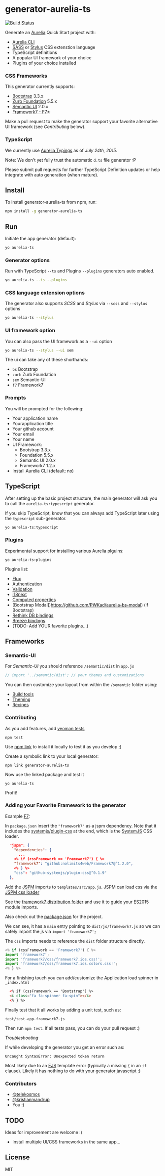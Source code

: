 # generator-aurelia-ts

[![Build Status](https://secure.travis-ci.org/kristianmandrup/generator-aurelia-ts.png?branch=master)](https://travis-ci.org/kristianmandrup/generator-aurelia-ts)

Generate an [Aurelia](aurelia.io) Quick Start project with:
- [Aurelia CLI](http://www.programwitherik.com/what-is-aurelia-cli-how-does-it-work/)
- [SASS](http://sass-lang.com/) or [Stylus](https://learnboost.github.io/stylus/) CSS extenstion language
- TypeScript definitions
- A popular UI framework of your choice
- Plugins of your choice installed

### CSS Frameworks

This generator currently supports:
- [Bootstrap](http://getbootstrap.com) 3.3.x
- [Zurb Foundation](http://foundation.zurb.com/) 5.5.x
- [Semantic UI](semantic-ui.com) 2.0.x
- [Framework7 - F7*](http://www.idangero.us/framework7)

Make a pull request to make the generator support your favorite alternative UI framework (see *Contributing* below).

### TypeScript

We currently use [Aurelia Typings](https://github.com/cmichaelgraham/aurelia-typescript-atom/tree/master/skel-nav-ts/typings/aurelia) as of *July 24th, 2015*.

Note: We don't yet fully trust the automatic `d.ts` file generator :P

Please submit pull requests for further TypeScript Definition updates or help integrate with auto generation (when mature).

## Install

To install generator-aurelia-ts from npm, run:

```bash
npm install -g generator-aurelia-ts
```

## Run

Initiate the app generator (default):

```bash
yo aurelia-ts
```

### Generator options

Run with TypeScript `--ts` and Plugins `--plugins` generators auto enabled.

```bash
yo aurelia-ts --ts --plugins
```

### CSS language extension options

The generator also supports *SCSS* and *Stylus* via `--scss` and `--stylus` options

```bash
yo aurelia-ts --stylus
```

### UI framework option

You can also pass the UI framework as a `--ui` option

```bash
yo aurelia-ts --stylus --ui sem
```

The ui can take any of these shorthands:
- `bs` Bootstrap
- `zurb` Zurb Foundation
- `sem` Semantic-UI
- `f7` Framework7

### Prompts

You will be prompted for the following:
- Your application name
- Yourapplication title
- Your github account
- Your email
- Your name
- UI Framework:
  - Bootstrap 3.3.x
  - Foundation 5.5.x
  - Semantic UI 2.0.x
  - Framework7 1.2.x
- Install Aurelia CLI (default: no)

## TypeScript

After setting up the basic project structure, the main generator will ask you to call the `aurelia-ts:typescript` generator.

If you skip TypeScript, know that you can always add TypeScript later using the `typescript` sub-generator.

```bash
yo aurelia-ts:typescript
```

### Plugins

Experimental support for installing various Aurelia plguins:

`yo aurelia-ts:plugins`

Plugins list:
- [Flux](https://github.com/tfrydrychewicz/aurelia-flux)
- [Authentication](https://github.com/paulvanbladel/aureliauth)
- [Validation](https://github.com/aurelia/validation)
- [i18next](https://github.com/zewa666/aurelia-i18next)
- [Computed properties](https://github.com/jdanyow/aurelia-computed/)
- [Bootstrap Modal])https://github.com/PWKad/aurelia-bs-modal) (if Bootstrap)
- [Rethink DB bindings](https://github.com/kristianmandrup/aurelia-rethink-bindtable)
- [Breeze bindings](https://github.com/jdanyow/aurelia-breeze)
- (TODO: Add YOUR favorite plugins...)

## Frameworks

### Semantic-UI

For *Semantic-UI* you should reference `/semantic/dist` in `app.js`

```js
// import '../semantic/dist'; // your themes and customizations
```

You can then customize your layout from within the `/semantic` folder using:
- [Build tools](http://semantic-ui.com/introduction/build-tools.html)
- [Theming](http://semantic-ui.com/usage/theming.html)
- [Recipes](http://semantic-ui.com/introduction/advanced-usage.html)

### Contributing

As you add features, add [yeoman tests](http://yeoman.io/authoring/testing.html)

`npm test`

Use [npm link](http://justjs.com/posts/npm-link-developing-your-own-npm-modules-without-tears) to install it locally to test it as you develop ;)

Create a symbolic link to your local generator:

`npm link generator-aurelia-ts`

Now use the linked package and test it

`yo aurelia-ts`

Profit!

### Adding your Favorite Framework to the generator

Example [F7](http://www.idangero.us/framework7):

In `package.json` insert the `"framework7"` as a jspm dependency. Note that it includes the [systemjs/plugin-css](https://github.com/systemjs/plugin-css) at the end, which is the [SystemJS](https://github.com/systemjs/systemjs) CSS loader.

```json
  "jspm": {
    "dependencies": {
      ...
    <% if (cssFramework == 'Framework7') { %>
    "framework7": "github:nolimits4web/Framework7@^1.2.0",
    <% } %>
    "css": "github:systemjs/plugin-css@^0.1.9"
  },
```

Add the [JSPM](jspm.io) imports to `templates/src/app.js`.
JSPM can load css via the [JSPM css loader](https://github.com/geelen/jspm-loader-css)

See the [framework7 distribution folder](https://github.com/nolimits4web/Framework7/tree/master/dist) and use it to guide your ES2015 module imports.

Also check out the [package.json](https://github.com/nolimits4web/Framework7/tree/master/package.json) for the project.

We can see, it has a `main` entry pointing to `dist/js/framework7.js` so we can safely import the js via `import 'framework7';`

The `css` imports needs to reference the `dist` folder structure directly.

```js
<% if (cssFramework == 'Framework7') { %>
import 'framework7';
import 'framework7/css/framework7.ios.css!';
import 'framework7/css/framework7.ios.colors.css!';
<% } %>
```

For a finishing touch you can add/customize the Application load spinner in `_index.html`

```html
  <% if (cssFramework == 'Bootstrap') %>
  <i class="fa fa-spinner fa-spin"></i>
  <% } %>
```

Finally test that it all works by adding a unit test, such as:

`test/test-app-framework7.js`

Then run `npm test`. If all tests pass, you can do your pull request :)

*Troubleshooting*

If while developing the generator you get an error such as:

`Uncaught SyntaxError: Unexpected token return`

Most likely due to an [EJS](http://ejs.co/) template error (typically a missing `{` in an `if` clause). Likely it has nothing to do with your generator javascript ;)

### Contributors

- [@telekosmos](https://github.com/telekosmos)
- [@kristianmandrup](https://github.com/kristianmandrup)
- You :)

## TODO

Ideas for improvement are welcome :)

- Install multiple UI/CSS frameworks in the same app...

## License

MIT
